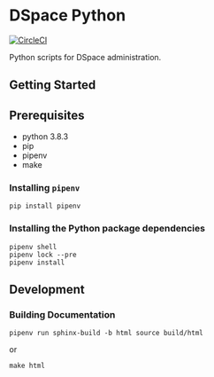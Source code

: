 # DSpace Python

[![CircleCI](https://circleci.com/gh/pulibrary/dspace-python.svg?style=svg)](https://circleci.com/gh/pulibrary/dspace-python)

Python scripts for DSpace administration.

## Getting Started

## Prerequisites

- python 3.8.3
- pip
- pipenv
- make

### Installing `pipenv`

```
pip install pipenv
```

### Installing the Python package dependencies

```
pipenv shell
pipenv lock --pre
pipenv install
```

## Development

### Building Documentation

```
pipenv run sphinx-build -b html source build/html
```

or

```
make html
```

